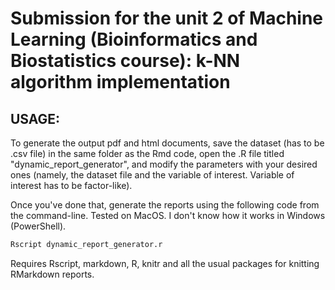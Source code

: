 # Submission for the unit 2 of Machine Learning (Bioinformatics and Biostatistics course): k-NN algorithm implementation

## USAGE:
To generate the output pdf and html documents, save the dataset (has to be .csv file) in the same folder as the Rmd code, open the .R file titled "dynamic_report_generator", and modify the parameters with your desired ones (namely, the dataset file and the variable of interest. Variable of interest has to be factor-like).

Once you've done that, generate the reports using the following code from the command-line. Tested on MacOS. I don't know how it works in Windows (PowerShell).

```bash
Rscript dynamic_report_generator.r
```

Requires Rscript, markdown, R, knitr and all the usual packages for knitting RMarkdown reports.